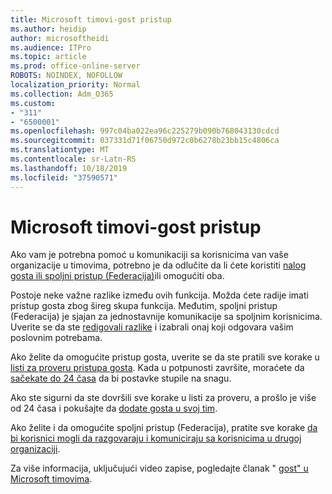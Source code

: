 ```yaml
---
title: Microsoft timovi-gost pristup
ms.author: heidip
author: microsoftheidi
ms.audience: ITPro
ms.topic: article
ms.prod: office-online-server
ROBOTS: NOINDEX, NOFOLLOW
localization_priority: Normal
ms.collection: Adm_O365
ms.custom:
- "311"
- "6500001"
ms.openlocfilehash: 997c04ba022ea96c225279b090b768043130cdcd
ms.sourcegitcommit: 037331d71f06750d972c0b6278b23bb15c4806ca
ms.translationtype: MT
ms.contentlocale: sr-Latn-RS
ms.lasthandoff: 10/18/2019
ms.locfileid: "37590571"
---
```

# <a name="microsoft-teams---guest-access"></a>Microsoft timovi-gost pristup

Ako vam je potrebna pomoć u komunikaciji sa korisnicima van vaše organizacije u timovima, potrebno je da odlučite da li ćete koristiti [nalog gosta ili spoljni pristup (Federacija)](https://docs.microsoft.com/en-us/microsoftteams/manage-external-access#external-access-vs-guest-access)ili omogućiti oba.

Postoje neke važne razlike između ovih funkcija. Možda ćete radije imati pristup gosta zbog šireg skupa funkcija. Međutim, spoljni pristup (Federacija) je sjajan za jednostavnije komunikacije sa spoljnim korisnicima. Uverite se da ste [redigovali razlike](https://docs.microsoft.com/en-us/microsoftteams/manage-external-access#external-access-vs-guest-access) i izabrali onaj koji odgovara vašim poslovnim potrebama.

Ako želite da omogućite pristup gosta, uverite se da ste pratili sve korake u [listi za proveru pristupa gosta](https://docs.microsoft.com/en-us/microsoftteams/guest-access-checklist). Kada u potpunosti završite, moraćete da [sačekate do 24 časa](https://docs.microsoft.com/en-us/microsoftteams/manage-guests#guest-access-latencies) da bi postavke stupile na snagu.

Ako ste sigurni da ste dovršili sve korake u listi za proveru, a prošlo je više od 24 časa i pokušajte da [dodate gosta u svoj tim](https://support.office.com/en-us/article/add-guests-to-a-team-in-teams-fccb4fa6-f864-4508-bdde-256e7384a14f#ID0EAABAAA=Desktop).

Ako želite i da omogućite spoljni pristup (Federacija), pratite sve korake [da bi korisnici mogli da razgovaraju i komuniciraju sa korisnicima u drugoj organizaciji](https://docs.microsoft.com/en-us/microsoftteams/manage-external-access#let-your-teams-users-chat-and-communicate-with-users-in-another-organization).

Za više informacija, uključujući video zapise, pogledajte članak " [gost" u Microsoft timovima](https://docs.microsoft.com/microsoftteams/guest-access).

